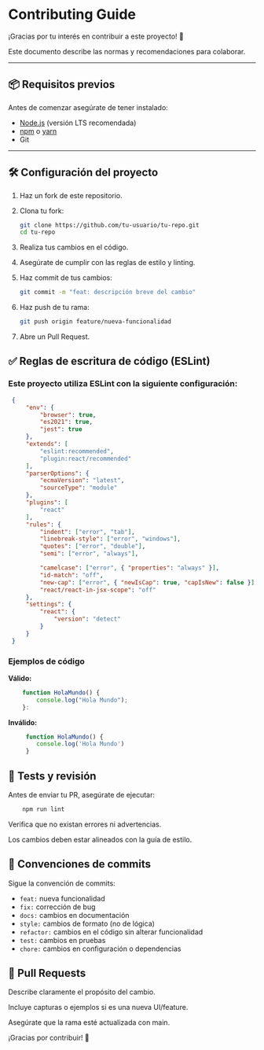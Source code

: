 # Contributing Guide

¡Gracias por tu interés en contribuir a este proyecto! 🚀  

Este documento describe las normas y recomendaciones para colaborar.

---

## 📦 Requisitos previos

Antes de comenzar asegúrate de tener instalado:

- [Node.js](https://nodejs.org/) (versión LTS recomendada)
- [npm](https://www.npmjs.com/) o [yarn](https://yarnpkg.com/)
- Git

---

## 🛠️ Configuración del proyecto

1. Haz un fork de este repositorio.
2. Clona tu fork:

   ```bash
   git clone https://github.com/tu-usuario/tu-repo.git
   cd tu-repo
   ```

3. Realiza tus cambios en el código.

4. Asegúrate de cumplir con las reglas de estilo y linting.

5. Haz commit de tus cambios:
    ```bash
    git commit -m "feat: descripción breve del cambio"
    ```
6. Haz push de tu rama:
    ```bash
    git push origin feature/nueva-funcionalidad
    ```
7. Abre un Pull Request.

## ✅ Reglas de escritura de código (ESLint)
###  Este proyecto utiliza ESLint con la siguiente configuración:
   ```json
    {
        "env": {
            "browser": true,
            "es2021": true,
            "jest": true
        },
        "extends": [
            "eslint:recommended",
            "plugin:react/recommended"
        ],
        "parserOptions": {
            "ecmaVersion": "latest",
            "sourceType": "module"
        },
        "plugins": [
            "react"
        ],
        "rules": {
            "indent": ["error", "tab"],
            "linebreak-style": ["error", "windows"],
            "quotes": ["error", "double"],
            "semi": ["error", "always"],

            "camelcase": ["error", { "properties": "always" }],
            "id-match": "off",
            "new-cap": ["error", { "newIsCap": true, "capIsNew": false }],
            "react/react-in-jsx-scope": "off"
        },
        "settings": {
            "react": {
                "version": "detect"
            }
        }
    }
   ```
### Ejemplos de código
**Válido:**
```javascript
    function HolaMundo() {
        console.log("Hola Mundo");
    }:
```
**Inválido:**
```javascript
     function HolaMundo() {
        console.log('Hola Mundo')
     }
```

## 🧪 Tests y revisión
Antes de enviar tu PR, asegúrate de ejecutar:
```bash
    npm run lint
```
Verifica que no existan errores ni advertencias.

Los cambios deben estar alineados con la guía de estilo.
## 📄 Convenciones de commits
Sigue la convención de commits:

- `feat:` nueva funcionalidad
- `fix:` corrección de bug
- `docs:` cambios en documentación
- `style:` cambios de formato (no de lógica)
- `refactor:` cambios en el código sin alterar funcionalidad
- `test:` cambios en pruebas
- `chore:` cambios en configuración o dependencias

## 🤝 Pull Requests

Describe claramente el propósito del cambio.

Incluye capturas o ejemplos si es una nueva UI/feature.

Asegúrate que la rama esté actualizada con main.

¡Gracias por contribuir! 💙